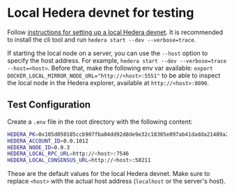 # Local Hedera devnet for testing

Follow [instructions for setting up a local Hedera devnet](https://github.com/hiero-ledger/hiero-local-node). It is recommended to install the cli tool and run `hedera start --dev --verbose=trace`.

If starting the local node on a server, you can use the `--host` option to specify the host address. For example, `hedera start --dev --verbose=trace --host=<host>`. Before that, make the following env var available: `export DOCKER_LOCAL_MIRROR_NODE_URL="http://<host>:5551"` to be able to inspect the local node in the Hedera explorer, available at `http://<host>:8090`.

## Test Configuration

Create a `.env` file in the root directory with the following content:

```sh
HEDERA_PK=0x105d050185ccb907fba04dd92d8de9e32c18305e097ab41dadda21489a211524
HEDERA_ACCOUNT_ID=0.0.1012
HEDERA_NODE_ID=0.0.3
HEDERA_LOCAL_RPC_URL=http://<host>:7546
HEDERA_LOCAL_CONSENSUS_URL=http://<host>:50211
```

These are the default values for the local Hedera devnet. Make sure to replace `<host>` with the actual host address (`localhost` or the server's host).

